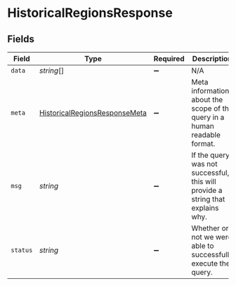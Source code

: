 # HistoricalRegionsResponse


## Fields

| Field                                                                                 | Type                                                                                  | Required                                                                              | Description                                                                           |
| ------------------------------------------------------------------------------------- | ------------------------------------------------------------------------------------- | ------------------------------------------------------------------------------------- | ------------------------------------------------------------------------------------- |
| `data`                                                                                | *string*[]                                                                            | :heavy_minus_sign:                                                                    | N/A                                                                                   |
| `meta`                                                                                | [HistoricalRegionsResponseMeta](../../models/shared/historicalregionsresponsemeta.md) | :heavy_minus_sign:                                                                    | Meta information about the scope of the query in a human readable format.             |
| `msg`                                                                                 | *string*                                                                              | :heavy_minus_sign:                                                                    | If the query was not successful, this will provide a string that explains why.        |
| `status`                                                                              | *string*                                                                              | :heavy_minus_sign:                                                                    | Whether or not we were able to successfully execute the query.                        |